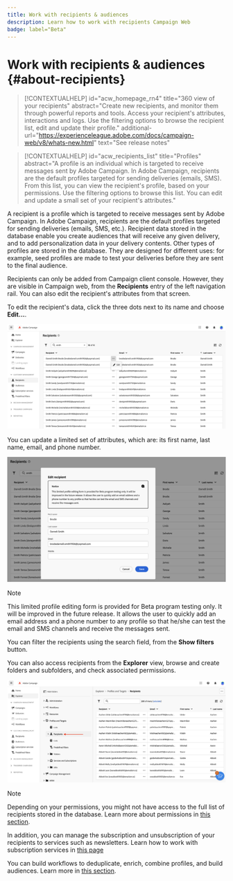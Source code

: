 ```yaml
---
title: Work with recipients & audiences
description: Learn how to work with recipients Campaign Web
badge: label="Beta"
---
```

# Work with recipients & audiences {#about-recipients}

>[!CONTEXTUALHELP]
>id="acw_homepage_rn4"
>title="360 view of your recipients"
>abstract="Create new recipients, and monitor them through powerful reports and tools. Access your recipient's attributes, interactions and logs. Use the filtering options to browse the recipient list, edit and update their profile."
>additional-url="https://experienceleague.adobe.com/docs/campaign-web/v8/whats-new.html" text="See release notes"


>[!CONTEXTUALHELP]
>id="acw_recipients_list"
>title="Profiles"
>abstract="A profile is an individual which is targeted to receive messages sent by Adobe Campaign. In Adobe Campaign, recipients are the default profiles targeted for sending deliveries (emails, SMS). From this list, you can view the recipient's profile, based on your permissions. Use the filtering options to browse this list. You can edit and update a small set of your recipient's attributes."

A recipient is a profile which is targeted to receive messages sent by Adobe Campaign. In Adobe Campaign, recipients are the default profiles targeted for sending deliveries (emails, SMS, etc.). Recipient data stored in the database enable you create audiences that will receive any given delivery, and to add personalization data in your delivery contents. Other types of profiles are stored in the database. They are designed for different uses: for example, seed profiles are made to test your deliveries before they are sent to the final audience.

Recipients can only be added from Campaign client console. However, they are visible in Campaign web, from the **Recipients** entry of the left navigation rail. You can also edit the recipient's attributes from that screen.

To edit the recipient's data, click the three dots next to its name and choose **Edit...**.

![Edit a recipient profile](assets/recipient-edit.png)

You can update a limited set of attributes, which are: its first name, last name, email, and phone number.

![Update a recipient profile](assets/recipient-update.png)

>[!NOTE]
>
>This limited profile editing form is provided for Beta program testing only. It will be improved in the future release. It allows the user to quickly add an email address and a phone number to any profile so that he/she can test the email and SMS channels and receive the messages sent.

You can filter the recipients using the search field, from the **Show filters** button.

You can also access recipients from the **Explorer** view, browse and create folders and subfolders, and check associated permissions.

![Recipient list from the Explorer view](assets/recipients-from-explorer.png)

>[!NOTE]
>
>Depending on your permissions, you might not have access to the full list of recipients stored in the database. Learn more about permissions in [this section](../get-started/permissions.md).

In addition, you can manage the subscription and unsubscription of your recipients to services such as newsletters. Learn how to work with subscription services in [this page](manage-services.md)

You can build workflows to deduplicate, enrich, combine profiles, and build audiences. Learn more in [this section](../workflows/gs-workflows.md).
